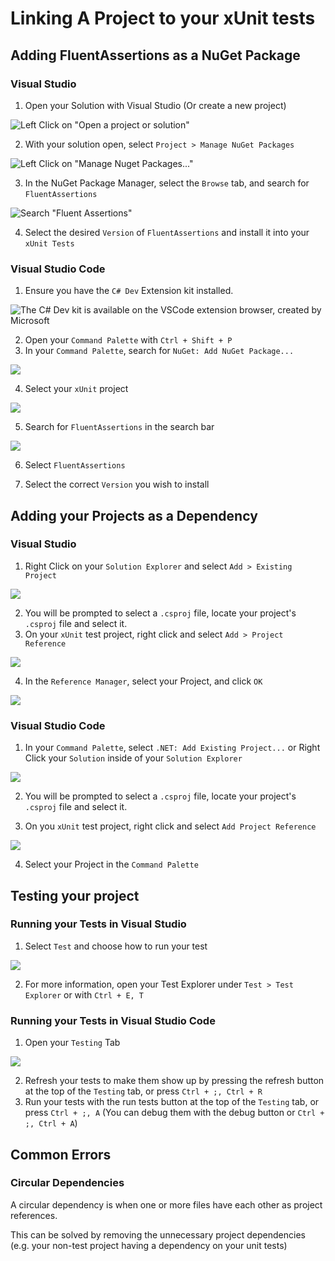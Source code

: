 # Linking A Project to your xUnit tests

## Adding FluentAssertions as a NuGet Package

### Visual Studio

1. Open your Solution with Visual Studio (Or create a new project)

![Left Click on "Open a project or solution"](./images/open-solution.png)

2. With your solution open, select `Project > Manage NuGet Packages`

![Left Click on "Manage Nuget Packages..."](./images/manage-packages.png)

3. In the NuGet Package Manager, select the `Browse` tab, and search for `FluentAssertions`

![Search "Fluent Assertions"](./images/fluent-assertions.png)

4. Select the desired `Version` of `FluentAssertions` and install it into your `xUnit Tests`

### Visual Studio Code

1. Ensure you have the `C# Dev` Extension kit installed.

![The C# Dev kit is available on the VSCode extension browser, created by Microsoft](./images/cskit.png)

2. Open your `Command Palette` with `Ctrl + Shift + P`
3. In your `Command Palette`, search for `NuGet: Add NuGet Package...`

![](./images/nuget-add-package.png)

4. Select your `xUnit` project

![](./images/select-project.png)

5. Search for `FluentAssertions` in the search bar

![](./images/search-fa.png)

6. Select `FluentAssertions`

7. Select the correct `Version` you wish to install

## Adding your Projects as a Dependency

### Visual Studio

1. Right Click on your `Solution Explorer` and select `Add > Existing Project` 

![](./images/add-project-vs.png)

2. You will be prompted to select a `.csproj` file, locate your project's `.csproj` file and select it.
3. On your `xUnit` test project, right click and select `Add > Project Reference`

![](./images/add-reference-vs.png)

4. In the `Reference Manager`, select your Project, and click `OK`

![](./images/reference-manager-vs.png)

### Visual Studio Code
1. In your `Command Palette`, select `.NET: Add Existing Project...` or Right Click your `Solution` inside of your `Solution Explorer`

![](./images/add-project-vsc.png)

2. You will be prompted to select a `.csproj` file, locate your project's `.csproj` file and select it.

3. On you `xUnit` test project, right click and select `Add Project Reference`

![](./images/add-reference-vsc.png)

4. Select your Project in the `Command Palette`

## Testing your project

### Running your Tests in Visual Studio

1. Select `Test` and choose how to run your test

![](./images/test-vs.PNG)

2. For more information, open your Test Explorer under `Test > Test Explorer` or with `Ctrl + E, T`

### Running your Tests in Visual Studio Code

1. Open your `Testing` Tab

![](./images/test-tab-vsc.png)

2. Refresh your tests to make them show up by pressing the refresh button at the top of the `Testing` tab, or press `Ctrl + ;, Ctrl + R`
3. Run your tests with the run tests button at the top of the `Testing` tab, or press `Ctrl + ;, A` (You can debug them with the debug button or `Ctrl + ;, Ctrl + A`)

## Common Errors

### Circular Dependencies

A circular dependency is when one or more files have each other as project references.

This can be solved by removing the unnecessary project dependencies (e.g. your non-test project having a dependency on your unit tests)
